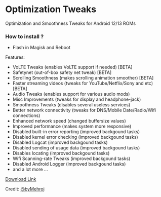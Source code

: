 # Optimization Tweaks
Optimization and Smoothness Tweaks for Android 12/13 ROMs

### How to install ?
- Flash in Magisk and Reboot

Features:
- VoLTE Tweaks (enables VoLTE support if needed) [BETA]
- Safetynet (out-of-box safety net tweak) [BETA]
- Scrolling Smoothness (makes scrolling animation smoother) [BETA]
- Faster streaming videos (tweaks for YouTube/Netflix/Sony and etc) [BETA]
- Audio Tweaks (enables support for various audio mods)
- Misc Improvements (tweaks for display and headphone-jack)
- Smoothness Tweaks (disables several useless services)
- Better network connectivity (tweaks for DNS/Mobile Date/Radio/Wifi connections)
- Enhanced network speed (changed buffersize values)
- Improved performance (makes system more responsive)
- Disabled built-in error reporting (improved backgound tasks)
- Disabled kernel error checking (improved backgound tasks)
- Disabled Logcat (improved backgound tasks)
- Disabled sending of usage data (improved backgound tasks)
- Disables locating (improved backgound tasks)
- Wifi Scanning-rate Tweaks (improved backgound tasks)
- Disabled Android Logger (improved backgound tasks)
- and a lot more ...

[Download Link](https://www.pling.com/p/1953905/)

Credit: [@byMehroj](https://t.me/byMehroj)
